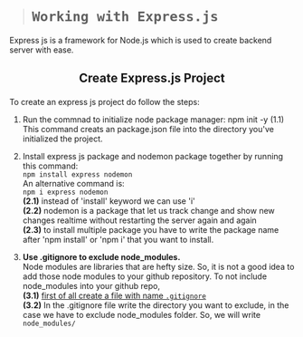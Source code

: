 > # ```Working with Express.js```

Express js is a framework for Node.js which is used to create backend server with ease.

## <p align="center"><b>Create Express.js Project</b></p>

To create an express js project do follow the steps:

1. Run the commnad to initialize node package manager:
            npm init -y
    (1.1) This command creats an package.json file into the directory you've initialized the project.

2. Install express js package and nodemon package together by running this command:  
    ```npm install express nodemon```  
    An alternative command is:  
    ```npm i express nodemon```  
    **(2.1)** instead of 'install' keyword we can use 'i'  
    **(2.2)** nodemon is a package that let us track change and show new changes realtime without restarting the server again and again  
    **(2.3)** to install multiple package you have to write the package name after 'npm install' or 'npm i' that you want to install.

3. **Use .gitignore to exclude node_modules.**  
     Node modules are libraries that are hefty size. So, it is not a good idea to add those node modules to your github repository. To not include node_modules into your github repo,  
    **(3.1)** <ins>first of all create a file with name ```.gitignore```</ins>  
    **(3.2)** In the .gitignore file write the directory you want to exclude, in the case we have to exclude node_modules folder. So, we will write ```node_modules/```
